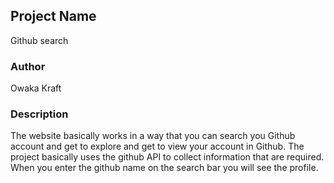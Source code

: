## Project Name
Github search


### Author
Owaka Kraft

### Description
The website basically works in a way that you can search you Github account and get to explore and get to view your account in Github. The project basically uses the github API to collect information that are required. When you enter the github name on the search bar you will see the profile.
